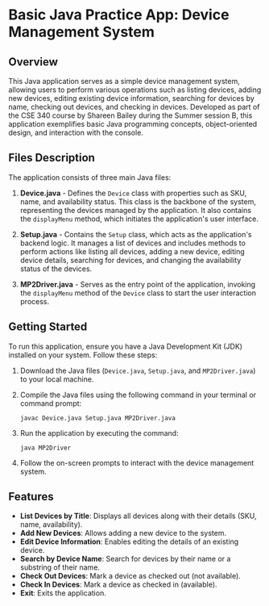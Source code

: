 # Basic Java Practice App: Device Management System

## Overview

This Java application serves as a simple device management system, allowing users to perform various operations such as listing devices, adding new devices, editing existing device information, searching for devices by name, checking out devices, and checking in devices. Developed as part of the CSE 340 course by Shareen Bailey during the Summer session B, this application exemplifies basic Java programming concepts, object-oriented design, and interaction with the console.

## Files Description

The application consists of three main Java files:

1. **Device.java** - Defines the `Device` class with properties such as SKU, name, and availability status. This class is the backbone of the system, representing the devices managed by the application. It also contains the `displayMenu` method, which initiates the application's user interface.

2. **Setup.java** - Contains the `Setup` class, which acts as the application's backend logic. It manages a list of devices and includes methods to perform actions like listing all devices, adding a new device, editing device details, searching for devices, and changing the availability status of the devices.

3. **MP2Driver.java** - Serves as the entry point of the application, invoking the `displayMenu` method of the `Device` class to start the user interaction process.

## Getting Started

To run this application, ensure you have a Java Development Kit (JDK) installed on your system. Follow these steps:

1. Download the Java files (`Device.java`, `Setup.java`, and `MP2Driver.java`) to your local machine.

2. Compile the Java files using the following command in your terminal or command prompt:

   ```
   javac Device.java Setup.java MP2Driver.java
   ```

3. Run the application by executing the command:

   ```
   java MP2Driver
   ```

4. Follow the on-screen prompts to interact with the device management system.

## Features

- **List Devices by Title**: Displays all devices along with their details (SKU, name, availability).
- **Add New Devices**: Allows adding a new device to the system.
- **Edit Device Information**: Enables editing the details of an existing device.
- **Search by Device Name**: Search for devices by their name or a substring of their name.
- **Check Out Devices**: Mark a device as checked out (not available).
- **Check In Devices**: Mark a device as checked in (available).
- **Exit**: Exits the application.
